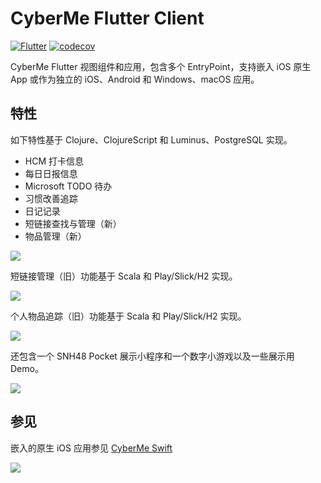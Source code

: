 # CyberMe Flutter Client

[![Flutter](https://github.com/corkine/cyberMeClient/actions/workflows/dart.yml/badge.svg)](https://github.com/corkine/cyberMeClient/actions/workflows/dart.yml) [![codecov](https://codecov.io/gh/corkine/cyberMeClient/branch/master/graph/badge.svg?token=NLFN44U8PT)](https://codecov.io/gh/corkine/cyberMeClient)

CyberMe Flutter 视图组件和应用，包含多个 EntryPoint，支持嵌入 iOS 原生 App 或作为独立的 iOS、Android 和 Windows、macOS 应用。

## 特性

如下特性基于 Clojure、ClojureScript 和 Luminus、PostgreSQL 实现。 

- HCM 打卡信息
- 每日日报信息
- Microsoft TODO 待办
- 习惯改善追踪
- 日记记录
- 短链接查找与管理（新）
- 物品管理（新）

![](https://static2.mazhangjing.com/20220519/a943_mainPage.jpg)

短链接管理（旧）功能基于 Scala 和 Play/Slick/H2 实现。

![](http://static2.mazhangjing.com/20210409/5849a3d_截屏2021-04-09上午10.43.40.png)

个人物品追踪（旧）功能基于 Scala 和 Play/Slick/H2 实现。

![](http://static2.mazhangjing.com/20210409/c4601f3_截屏2021-04-09上午10.24.13.png)

还包含一个 SNH48 Pocket 展示小程序和一个数字小游戏以及一些展示用 Demo。

![](https://static2.mazhangjing.com/cyber/202204/7f1070ea_图片.png)

## 参见

嵌入的原生 iOS 应用参见 [CyberMe Swift](https://github.com/corkine/cybermeSwift)

![](https://static2.mazhangjing.com/20221124/2cf8_Snipaste_2022-11-24_10-20-21.png)